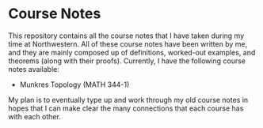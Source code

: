 # Course Notes
This repository contains all the course notes that I have taken during my time at 
Northwestern. All of these course notes have been written by me, and they are 
mainly composed up of definitions, worked-out examples, and theorems (along with 
their proofs). Currently, I have the following course notes available:

- Munkres Topology (MATH 344-1)

My plan is to eventually type up and work through my old course notes in hopes that 
I can make clear the many connections that each course has with each other. 